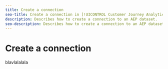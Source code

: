 ```yaml
---
title: Create a connection
seo-title: Create a connection in [!UICONTROL Customer Journey Analytics] (CJA).
description: Describes how to create a connection to an AEP dataset.
seo-description: Describes how to create a connection to an AEP dataset in [!UICONTROL Customer Journey Analytics].
---
```


# Create a connection

blavlalalala
